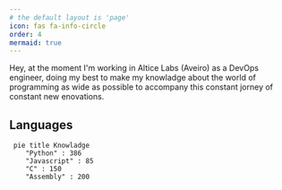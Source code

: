 ```yaml
---
# the default layout is 'page'
icon: fas fa-info-circle
order: 4
mermaid: true
---
```


Hey, at the moment I'm working in Altice Labs (Aveiro) as a DevOps engineer, doing my best to make my knowladge about the world of programming as wide as possible to accompany this constant jorney of constant new enovations.

## Languages 

```mermaid
 pie title Knowladge
    "Python" : 386
    "Javascript" : 85
    "C" : 150 
    "Assembly" : 200
```
